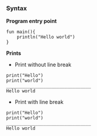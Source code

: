 ### Syntax
**Program entry point**
```
fun main(){
	println("Hello world")
}
```

**Prints**
- Print without line break

```
print("Hello")
print("world")
________________________________
Hello world
```

- Print with line break
```
print("Hello")
print("world")
________________________________
Hello world
```